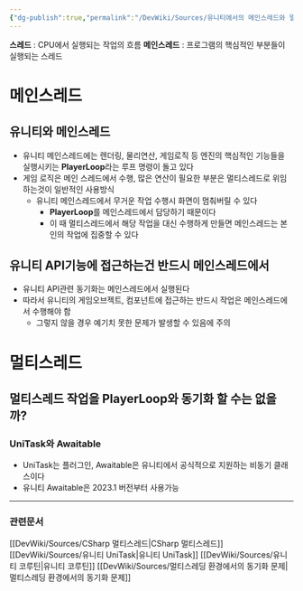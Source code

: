 ```yaml
---
{"dg-publish":true,"permalink":"/DevWiki/Sources/유니티에서의 메인스레드와 멀티스레딩/","noteIcon":"","created":"2024-10-06T15:17:10.000+09:00","updated":"2025-07-19T22:58:36.989+09:00"}
---
```


**스레드** : CPU에서 실행되는 작업의 흐름
**메인스레드** : 프로그램의 핵심적인 부분들이 실행되는 스레드

# 메인스레드

## 유니티와 메인스레드

- 유니티 메인스레드에는 렌더링, 물리연산, 게임로직 등 엔진의 핵심적인 기능들을 실행시키는 **PlayerLoop**라는 루프 명령이 돌고 있다
- 게임 로직은 메인 스레드에서 수행, 많은 연산이 필요한 부분은 멀티스레드로 위임하는것이 일반적인 사용방식
    - 유니티 메인스레드에서 무거운 작업 수행시 화면이 멈춰버릴 수 있다
        - **PlayerLoop**를 메인스레드에서 담당하기 때문이다
        - 이 때 멀티스레드에서 해당 작업을 대신 수행하게 만들면 메인스레드는 본인의 작업에 집중할 수 있다

## 유니티 API기능에 접근하는건 반드시 메인스레드에서

- 유니티 API관련 동기화는 메인스레드에서 실행된다
- 따라서 유니티의 게임오브젝트, 컴포넌트에 접근하는 반드시 작업은 메인스레드에서 수행해야 함
    - 그렇지 않을 경우 예기치 못한 문제가 발생할 수 있음에 주의

# 멀티스레드

## 멀티스레드 작업을 PlayerLoop와 동기화 할 수는 없을까?

### UniTask와 Awaitable

- UniTask는 플러그인, Awaitable은 유니티에서 공식적으로 지원하는 비동기 클래스이다
- 유니티 Awaitable은 2023.1 버전부터 사용가능
---
### 관련문서
[[DevWiki/Sources/CSharp 멀티스레드\|CSharp 멀티스레드]]
[[DevWiki/Sources/유니티 UniTask\|유니티 UniTask]]
[[DevWiki/Sources/유니티 코루틴\|유니티 코루틴]]
[[DevWiki/Sources/멀티스레딩 환경에서의 동기화 문제\|멀티스레딩 환경에서의 동기화 문제]]